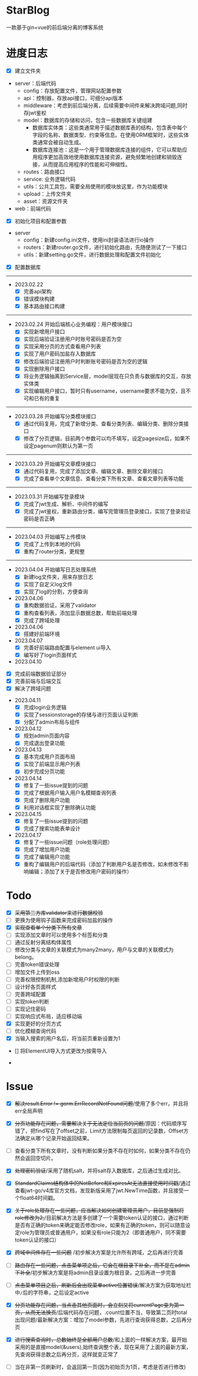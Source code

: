 # StarBlog
一款基于gin+vue的前后端分离的博客系统

# 进度日志

- [x] 建立文件夹
- server：后端代码
  - config：存放配置文件，管理网站配置参数
  - api：控制器，存放api接口，可细分api版本
  - middleware：考虑到前后端分离，后续需要中间件来解决跨域问题,同时存jwt鉴权
  - model：数据库的存储和访问，包含一些数据库关键组建
    - 数据库实体类：这些类通常用于描述数据库表的结构，包含表中每个字段的名称、数据类型、约束等信息。在使用ORM框架时，这些实体类通常会被自动生成。 
    - 数据库连接池：这是一个用于管理数据库连接的组件，它可以帮助应用程序更加高效地使用数据库连接资源，避免频繁地创建和销毁连接，从而提高应用程序的性能和可伸缩性。
  - routes：路由接口
  - service: 业务逻辑代码
  - utils：公共工具包，需要全局使用的模块放这里，作为功能模块
  - upload：上传文件夹
  - asset：资源文件夹
- web：前端代码
- [x] 初始化项目和配置参数
- server
  - config：新建config.ini文件，使用ini封装语法进行io操作
  - routers：新建router.go文件，进行初始化路由，先随便测试了一下接口
  - utils：新建setting.go文件，进行数据处理和配置文件初始化
- [x] 配置数据库 
---
- 2023.02.22 
  - [x] 完善api架构
  - [x] 错误模块构建
  - [x] 基本路由接口构建
---
- 2023.02.24 开始后端核心业务编程：用户模块接口
  - [x] 实现新增用户接口
  - [x] 实现后端验证注册用户时账号密码是否为空
  - [x] 实现采用分页的方式查看用户列表
  - [x] 实现了用户密码加盐存入数据库
  - [x] 修改后端验证注册用户时判断账号密码是否为空的逻辑
  - [x] 实现删除用户接口
  - [x] 将业务逻辑抽离到Service层，model层现在只负责与数据库的交互，存放实体类
  - [x] 实现编辑用户接口，暂时只有username，username要求不能为空，且不可和已有的重复
---
- 2023.03.28 开始编写分类模块接口
  - [x] 通过代码复用，完成了新增分类、查看分类列表、编辑分类、删除分类接口
  - [x] 修改了分页逻辑，目前两个参数可以均不填写，设定pagesize后，如果不设定pagenum则默认为第一页
---
- 2023.03.29 开始编写文章模块接口
  - [x] 通过代码复用，完成了添加文章、编辑文章、删除文章的接口
  - [x] 完成了查看单个文章信息、查看分类下所有文章、查看文章列表等功能
--- 
- 2023.03.31 开始编写登录模块
  - [x] 完成了jwt生成、解析、中间件的编写
  - [x] 完成了jwt鉴权，重新路由分类，编写完管理员登录接口，实现了登录验证密码是否正确
---
- 2023.04.03 开始编写上传模块
  - [x] 完成了上传到本地的代码
  - [x] 重构了router分类，更规整
---
- 2023.04.04 开始编写日志处理系统
  - [x] 新建log文件夹，用来存放日志
  - [x] 实现了自定义log文件
  - [x] 实现了log的分割，方便查询
- 2023.04.06 
  - [x] 重构数据验证，采用了validator
  - [x] 重构查看列表，添加显示数据总数，帮助前端处理
  - [x] 完成了跨域处理
- 2023.04.06
  - [x] 搭建好前端环境
- 2023.04.07
  - [x] 完善好前端路由配置与element ui导入
  - [x] 编写好了login页面样式
- 2023.04.10
- [x] 完成前端数据验证部分
- [x] 完善前端与后端交互
- [x] 解决了跨域问题
- 2023.04.11
  - [x] 完成login业务逻辑
  - [x] 实现了sessionstorage的存储与进行页面认证判断
  - [x] 分配了admin布局与组件
- 2023.04.12
  - [x] 规划admin页面内容
  - [x] 完成退出登录功能
- 2023.04.13
  - [x] 基本完成用户页面布局
  - [x] 实现了前端显示用户列表
  - [x] 初步完成分页功能
- 2023.04.14
  - [x] 修复了一些issue提到的问题
  - [x] 完成了根据用户输入用户名模糊查询列表
  - [x] 完成了删除用户功能
  - [x] 利用对话框实现了删除确认功能
- 2023.04.15
  - [x] 修复了一些issue提到的问题
  - [x] 完成了搜索功能表单设计
- 2023.04.17
  - [x] 修复了一些issue问题（role处理问题） 
  - [x] 完成了增加用户功能
  - [x] 完成了编辑用户功能
  - [x] 重构了编辑用户的后端代码（添加了判断用户名是否修改，如未修改不影响编辑；添加了关于是否修改用户密码的操作）
# Todo
- [x] ~~采用第三方库validator来进行数据校验~~
- [ ] 更换为使用钩子函数来完成密码加盐的操作
- [x] ~~实现查看单个分类下所有文章~~
- [ ] 实现添加文章时可以使用多个标签和分类
- [ ] 通过反射分离结构体属性
- [ ] 修改分类与文章的关联模式为many2many，用户与文章的关联模式为belong。
- [ ] 完善token错误处理
- [ ] 增加文件上传到oss
- [ ] 完善权限控制机制,添加新增用户时权限的判断
- [ ] 设计好各页面样式
- [ ] 完善跨域配置
- [ ] 实现token判断
- [ ] 实现记住密码
- [ ] 实现响应式布局，适应移动端
- [x] 实现更好的分页方式
- [ ] 优化模糊查询代码
- [x] 当输入搜索的用户名后，将当前页重新设置为1
- [] 将ElementUI导入方式更改为按需导入 

- 

# Issue

- [x] ~~解决result.Error != gorm.ErrRecordNotFound问题~~/使用了多个err，并且将err全局声明
- [x] ~~分页功能存在问题，需要解决关于无法定位当前页的问题~~/原因：代码顺序写错了，把find写在了offset之前，Limit方法限制每页返回的记录数，Offset方法确定从哪个记录开始返回结果。
- [ ] 查看分类下所有文章时，没有判断如果分类不存在时如何，如果分类不存在仍然会返回空切片。
- [x] ~~处理密码验证~~/采用了随机salt，并将salt存入数据库，之后通过生成对比。
- [x] ~~StandardClaims结构体中的NotBefore和ExpiresAt无法直接使用时间戳~~/通过查看jwt-go/v4库官方文档，发现新版采用了jwt.NewTime函数，并且接受一个float64时间戳。
- [x] ~~关于role处理存在一些问题，应当解决如何创建管理员用户，目前是强制将role修改为2;~~/目前解决方法是多创建了一个需要token认证的接口，通过判断是否有正确的token来确定能否修改role，如果有正确的token，则可以随意设定role为管理员或普通用户，如果没有role只能为2（即普通用户，同不需要token认证的接口）
- [x] ~~跨域中间件存在一些问题~~ /初步解决方案是允许所有跨域，之后再进行完善
- [ ] ~~路由存在一些问题，点击菜单项之后，它会在根目录下补全，而不是在admin下补全~~/初步解决方案是将admin目录设置为根目录，之后再进一步完善
- [ ] ~~点击菜单项目之后，刷新后会出现菜单active位置错误~~/解决方案为获取地址栏中`/`后的字符串，之后设定active
- [x] ~~分页功能存在问题，当点击其他页面时，会立刻又将currentPage变为第一页，从而无法换页~~/后端代码存在问题，.count位置不当，导致第二页时total出现问题/最新解决方案：增加了model参数，先进行查询获得总数，之后再分页
- [x] ~~进行搜索查询时，总数始终是全部用户总数~~/和上面的一样解决方案，最开始采用的是直接model(&users),始终查询整个表，现在采用了上面的最新方案，先查询获得总数之后再分页，这样就变正常了
- [ ] 当在非第一页刷新时，会返回第一页(因为初始页为1页，考虑是否进行修改)
 


 


